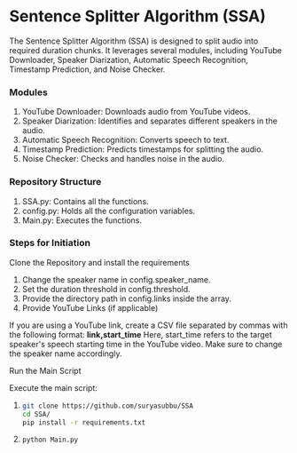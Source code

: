 # Sentence Splitter Algorithm (SSA)
  The Sentence Splitter Algorithm (SSA) is designed to split audio into required duration chunks. It leverages several modules, including YouTube Downloader, Speaker Diarization, Automatic Speech Recognition, Timestamp Prediction, and Noise Checker.

### Modules
  1) YouTube Downloader: Downloads audio from YouTube videos.
  2) Speaker Diarization: Identifies and separates different speakers in the audio.
  3) Automatic Speech Recognition: Converts speech to text.
  4) Timestamp Prediction: Predicts timestamps for splitting the audio.
  5) Noise Checker: Checks and handles noise in the audio.
### Repository Structure
  1) SSA.py: Contains all the functions.
  2) config.py: Holds all the configuration variables.
  3) Main.py: Executes the functions.
### Steps for Initiation
  Clone the Repository and install the requirements


1) Change the speaker name in config.speaker_name.
2) Set the duration threshold in config.threshold.
3) Provide the directory path in config.links inside the array.
4) Provide YouTube Links (if applicable)

  If you are using a YouTube link, create a CSV file separated by commas with the following format:
  **link,start_time**
  Here, start_time refers to the target speaker's speech starting time in the YouTube video. Make sure to change the speaker name accordingly.

Run the Main Script

Execute the main script:

1) ```bash
   git clone https://github.com/suryasubbu/SSA
   cd SSA/
   pip install -r requirements.txt
2) ```bash
   python Main.py

